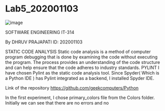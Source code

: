# Lab5_202001103

![image](https://user-images.githubusercontent.com/77314766/225271315-1ef8bf29-2b79-45df-b814-dd72442b8bdb.png)


SOFTWARE
ENGINEERING 
IT-314

By DHRUV PRAJAPATI
ID: 202001103








	
STATIC CODE ANALYSIS
Static code analysis is a method of computer program debugging that is done by examining the code without executing the program. The process provides an understanding of the code structure and can help ensure that the code adheres to industry standards.
PYLINT
I have chosen Pylint as the static code analysis tool. Since Spyder( Which is a Python IDE )  has Pylint integrated as a backend, I installed Spyder IDE.




Link of the repository
https://github.com/geekcomputers/Python

In the first experiment, I chose primary_colors file from the Colors folder.
Initially we can see that there are no errors and no 


